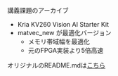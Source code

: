 講義課題のアーカイブ
- Kria KV260 Vision AI Starter Kit
- matvec_new が最適化バージョン 
    - メモリ帯域幅を最適化
    - 元のFPGA実装より5倍高速

オリジナルのREADME.mdは[こちら](_README.md)